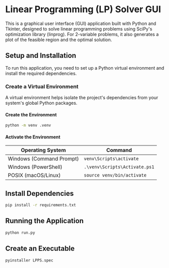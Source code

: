 # Linear Programming (LP) Solver GUI

This is a graphical user interface (GUI) application built with Python and Tkinter, designed to solve linear programming problems using SciPy's optimization library (linprog). For 2-variable problems, it also generates a plot of the feasible region and the optimal solution.

## Setup and Installation

To run this application, you need to set up a Python virtual environment and install the required dependencies.

### Create a Virtual Environment

A virtual environment helps isolate the project's dependencies from your system's global Python packages.

#### Create the Environment
```sh
python -m venv .venv
```

#### Activate the Environment

| Operating System         | Command                       |
|--------------------------|-------------------------------|
| Windows (Command Prompt) | `venv\Scripts\activate`       |
| Windows (PowerShell)     | `.\venv\Scripts\Activate.ps1` |
| POSIX (macOS/Linux)      | `source venv/bin/activate`    |

## Install Dependencies
```sh
pip install -r requirements.txt
```

## Running the Application
```sh
python run.py
```

## Create an Executable
```sh
pyinstaller LPPS.spec
```
